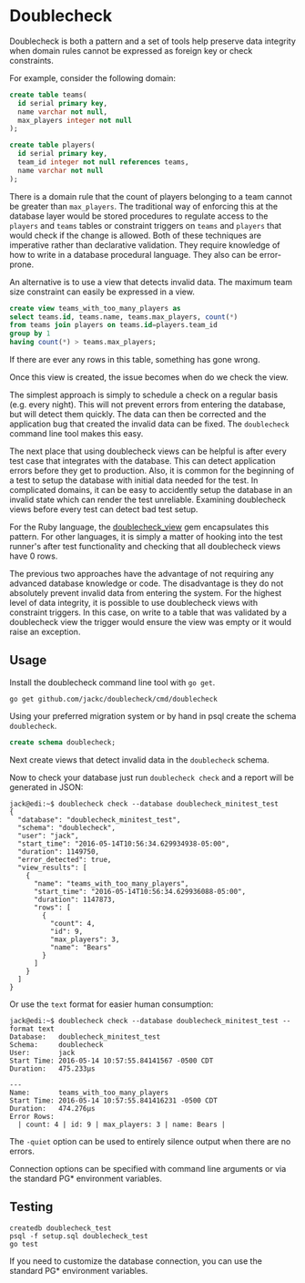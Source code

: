 # Doublecheck

Doublecheck is both a pattern and a set of tools help preserve data integrity
when domain rules cannot be expressed as foreign key or check constraints.

For example, consider the following domain:

```sql
create table teams(
  id serial primary key,
  name varchar not null,
  max_players integer not null
);

create table players(
  id serial primary key,
  team_id integer not null references teams,
  name varchar not null
);
```

There is a domain rule that the count of players belonging to a team cannot be
greater than `max_players`. The traditional way of enforcing this at the
database layer would be stored procedures to regulate access to the `players`
and `teams` tables or constraint triggers on `teams` and `players` that would
check if the change is allowed. Both of these techniques are imperative rather
than declarative validation. They require knowledge of how to write in a
database procedural language. They also can be error-prone.

An alternative is to use a view that detects invalid data. The maximum team size
constraint can easily be expressed in a view.

```sql
create view teams_with_too_many_players as
select teams.id, teams.name, teams.max_players, count(*)
from teams join players on teams.id=players.team_id
group by 1
having count(*) > teams.max_players;
```

If there are ever any rows in this table, something has gone wrong.

Once this view is created, the issue becomes when do we check the view.

The simplest approach is simply to schedule a check on a regular basis (e.g.
every night). This will not prevent errors from entering the database, but will
detect them quickly. The data can then be corrected and the application bug that
created the invalid data can be fixed. The `doublecheck` command line tool makes
this easy.

The next place that using doublecheck views can be helpful is after every
test case that integrates with the database. This can detect application errors
before they get to production. Also, it is common for the beginning of a test to
setup the database with initial data needed for the test. In complicated
domains, it can be easy to accidently setup the database in an invalid state
which can render the test unreliable. Examining doublecheck views before every
test can detect bad test setup.

For the Ruby language, the
[doublecheck_view](https://github.com/jackc/doublecheck_view) gem encapsulates
this pattern. For other languages, it is simply a matter of hooking into the
test runner's after test functionality and checking that all doublecheck views
have 0 rows.

The previous two approaches have the advantage of not requiring any advanced
database knowledge or code. The disadvantage is they do not absolutely prevent
invalid data from entering the system. For the highest level of data integrity,
it is possible to use doublecheck views with constraint triggers. In this case,
on write to a table that was validated by a doublecheck view the trigger would
ensure the view was empty or it would raise an exception.

## Usage

Install the doublecheck command line tool with `go get`.

```
go get github.com/jackc/doublecheck/cmd/doublecheck
```

Using your preferred migration system or by hand in psql create the schema
`doublecheck`.

```sql
create schema doublecheck;
```

Next create views that detect invalid data in the `doublecheck` schema.

Now to check your database just run `doublecheck check` and a report will be generated in JSON:

```
jack@edi:~$ doublecheck check --database doublecheck_minitest_test
{
  "database": "doublecheck_minitest_test",
  "schema": "doublecheck",
  "user": "jack",
  "start_time": "2016-05-14T10:56:34.629934938-05:00",
  "duration": 1149750,
  "error_detected": true,
  "view_results": [
    {
      "name": "teams_with_too_many_players",
      "start_time": "2016-05-14T10:56:34.629936088-05:00",
      "duration": 1147873,
      "rows": [
        {
          "count": 4,
          "id": 9,
          "max_players": 3,
          "name": "Bears"
        }
      ]
    }
  ]
}
```

Or use the `text` format for easier human consumption:

```
jack@edi:~$ doublecheck check --database doublecheck_minitest_test --format text
Database:   doublecheck_minitest_test
Schema:     doublecheck
User:       jack
Start Time: 2016-05-14 10:57:55.84141567 -0500 CDT
Duration:   475.233µs

---
Name:       teams_with_too_many_players
Start Time: 2016-05-14 10:57:55.841416231 -0500 CDT
Duration:   474.276µs
Error Rows:
  | count: 4 | id: 9 | max_players: 3 | name: Bears |
```

The `-quiet` option can be used to entirely silence output when there are no errors.

Connection options can be specified with command line arguments or via the
standard PG* environment variables.

## Testing

```
createdb doublecheck_test
psql -f setup.sql doublecheck_test
go test
```

If you need to customize the database connection, you can use the standard PG* environment variables.
